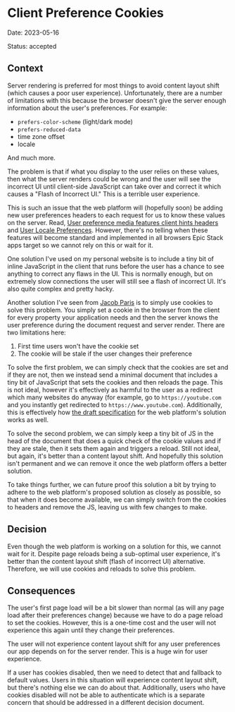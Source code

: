 # Client Preference Cookies

Date: 2023-05-16

Status: accepted

## Context

Server rendering is preferred for most things to avoid content layout shift
(which causes a poor user experience). Unfortunately, there are a number of
limitations with this because the browser doesn't give the server enough
information about the user's preferences. For example:

- `prefers-color-scheme` (light/dark mode)
- `prefers-reduced-data`
- time zone offset
- locale

And much more.

The problem is that if what you display to the user relies on these values, then
what the server renders could be wrong and the user will see the incorrect UI
until client-side JavaScript can take over and correct it which causes a "Flash
of Incorrect UI." This is a terrible user experience.

This is such an issue that the web platform will (hopefully soon) be adding new
user preferences headers to each request for us to know these values on the
server. Read,
[User preference media features client hints headers](https://web.dev/user-preference-media-features-headers/)
and
[User Locale Preferences](https://github.com/romulocintra/user-locale-client-hints).
However, there's no telling when these features will become standard and
implemented in all browsers Epic Stack apps target so we cannot rely on this or
wait for it.

One solution I've used on my personal website is to include a tiny bit of inline
JavaScript in the client that runs before the user has a chance to see anything
to correct any flaws in the UI. This is normally enough, but on extremely slow
connections the user will still see a flash of incorrect UI. It's also quite
complex and pretty hacky.

Another solution I've seen from
[Jacob Paris](https://www.jacobparis.com/content/remix-ssr-dates) is to simply
use cookies to solve this problem. You simply set a cookie in the browser from
the client for every property your application needs and then the server knows
the user preference during the document request and server render. There are two
limitations here:

1. First time users won't have the cookie set
2. The cookie will be stale if the user changes their preference

To solve the first problem, we can simply check that the cookies are set and if
they are not, then we instead send a minimal document that includes a tiny bit
of JavaScript that sets the cookies and then reloads the page. This is not
ideal, however it's effectively as harmful to the user as a redirect which many
websites do anyway (for example, go to `https://youtube.com` and you instantly
get redirected to `https://www.youtube.com`). Additionally, this is effectively
how
[the draft specification](https://wicg.github.io/user-preference-media-features-headers/#usage-example)
for the web platform's solution works as well.

To solve the second problem, we can simply keep a tiny bit of JS in the head of
the document that does a quick check of the cookie values and if they are stale,
then it sets them again and triggers a reload. Still not ideal, but again, it's
better than a content layout shift. And hopefully this solution isn't permanent
and we can remove it once the web platform offers a better solution.

To take things further, we can future proof this solution a bit by trying to
adhere to the web platform's proposed solution as closely as possible, so that
when it does become available, we can simply switch from the cookies to headers
and remove the JS, leaving us with few changes to make.

## Decision

Even though the web platform is working on a solution for this, we cannot wait
for it. Despite page reloads being a sub-optimal user experience, it's better
than the content layout shift (flash of incorrect UI) alternative. Therefore, we
will use cookies and reloads to solve this problem.

## Consequences

The user's first page load will be a bit slower than normal (as will any page
load after their preferences change) because we have to do a page reload to set
the cookies. However, this is a one-time cost and the user will not experience
this again until they change their preferences.

The user will not experience content layout shift for any user preferences our
app depends on for the server render. This is a huge win for user experience.

If a user has cookies disabled, then we need to detect that and fallback to
default values. Users in this situation will experience content layout shift,
but there's nothing else we can do about that. Additionally, users who have
cookies disabled will not be able to authenticate which is a separate concern
that should be addressed in a different decision document.
